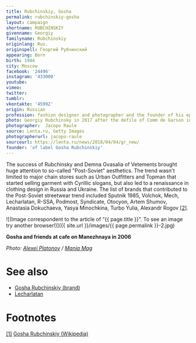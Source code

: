 ```yaml
---
title: Rubchinskiy, Gosha
permalink: rubchinskiy-gosha
layout: campaign
shortname: RUBCHINSKIY
givenname: Georgiy
familyname: Rubchinskiy
originlang: Rus.
originspell: Георгий Рубчинский
appearing: Born
birth: 1984
city: Moscow
facebook: '24496'
instagram: '433000'
youtube:
vimeo:
twitter:
tumblr:
vkontakte: '45992'
origin: Russian
profession: fashion designer and photographer and the founder of his eponymous brand
photo: Georgiy Rubchinsky in 2017 after the defile of Comm de Garson in Paris, near the store of Le Сollette
photographer:  Jacopo Raule
source: Lenta.ru, Getty Images
photographerurl: jacopo-raule
sourceurl: https://lenta.ru/news/2018/04/04/gr_new/
founder: 'of label Gosha Rubchinskiy'
---
```



The success of Rubchinsky and Demna Gvasalia of Vetements brought huge attention to so-called "Post-Soviet" aesthetics. The trend wasn't limited to major chain stores such as Urban Outfitters and Topman that started selling garment with Cyrillic slogans, but also led to a renaissance in clothing design in Russia and Ukraine. The list of brands that contributed to the Post-Soviet streetwear trend included Sputnik 1985, Volchok, Mech, Lecharlatan, R-SSA, Podmost, Syndicate, Otocyon, Artem Shumov, Anastasia Dokuchaeva, Yasya Minochkina, Turbo Yulia, Alexandr Rogov <span id="a2">[\[2\]](#f3)</span>.

![(Image correspondent to the article of “{{ page.title }}”. To see an image try another browser!)]({{ site.url }}/images/{{ page.permalink }}-2.jpg)

**Gosha and friends at cafe on Manezhnaya in 2006**

*Photo: [Alexei Platonov](platonov-alexei) / [Mania Mag](mania-mag)*

# See also

+ [Gosha Rubchinskiy (brand)](gosha-rubchinskiy)
+ [Lecharlatan](lecharlatan)

# Footnotes

[[1]](#a1) <span id="f1"></span> [Gosha Rubchinskiy (Wikipedia)](https://en.wikipedia.org/wiki/Gosha_Rubchinskiy)
